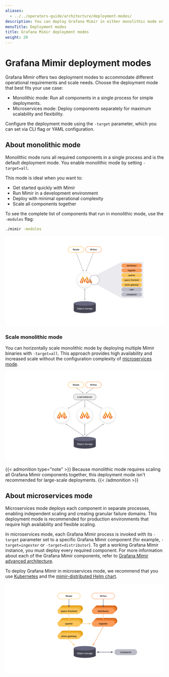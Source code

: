```yaml
---
aliases:
  - ../../operators-guide/architecture/deployment-modes/
description: You can deploy Grafana Mimir in either monolithic mode or microservices mode.
menuTitle: Deployment modes
title: Grafana Mimir deployment modes
weight: 20
---
```


<!-- Note: This topic is mounted in the GEM documentation. Ensure that all updates are also applicable to GEM. -->

# Grafana Mimir deployment modes

Grafana Mimir offers two deployment modes to accommodate different operational requirements and scale needs. Choose the deployment mode that best fits your use case:

- Monolithic mode: Run all components in a single process for simple deployments.
- Microservices mode: Deploy components separately for maximum scalability and flexibility.

Configure the deployment mode using the `-target` parameter, which you can set via CLI flag or YAML configuration.

## About monolithic mode

Monolithic mode runs all required components in a single process and is the default deployment mode. You enable monolithic mode by setting `-target=all`.

This mode is ideal when you want to:

- Get started quickly with Mimir
- Run Mimir in a development environment
- Deploy with minimal operational complexity
- Scale all components together

To see the complete list of components that run in monolithic mode, use the `-modules` flag:

```bash
./mimir -modules
```

[//]: # "Diagram source at https://docs.google.com/presentation/d/1LemaTVqa4Lf_tpql060vVoDGXrthp-Pie_SQL7qwHjc/edit#slide=id.g11694eaa76e_0_0"

![Mimir's monolithic mode](monolithic-mode.svg)

### Scale monolithic mode

You can horizontally scale monolithic mode by deploying multiple Mimir binaries with `-target=all`. This approach provides high availability and increased scale without the configuration complexity of [microservices mode](#about-microservices-mode).

[//]: # "Diagram source at https://docs.google.com/presentation/d/1LemaTVqa4Lf_tpql060vVoDGXrthp-Pie_SQL7qwHjc/edit#slide=id.g11658e7e4c6_1_20"

![Mimir's horizontally scaled monolithic mode](scaled-monolithic-mode.svg)

{{< admonition type="note" >}}
Because monolithic mode requires scaling all Grafana Mimir components together, this deployment mode isn't recommended for large-scale deployments.
{{< /admonition >}}

## About microservices mode

Microservices mode deploys each component in separate processes, enabling independent scaling and creating granular failure domains. This deployment mode is recommended for production environments that require high availability and flexible scaling.

In microservices mode, each Grafana Mimir process is invoked with its `-target` parameter set to a specific Grafana Mimir component (for example, `-target=ingester` or `-target=distributor`). To get a working Grafana Mimir instance, you must deploy every required component. For more information about each of the Grafana Mimir components, refer to [Grafana Mimir advanced architecture](https://grafana.com/docs/mimir/<GRAFANA_VERSION>/references/architecture/).

To deploy Grafana Mimir in microservices mode, we recommend that you use [Kubernetes](https://kubernetes.io/) and the [mimir-distributed Helm chart](https://github.com/grafana/mimir/tree/main/operations/helm/charts/mimir-distributed).

[//]: # "Diagram source at https://docs.google.com/presentation/d/1LemaTVqa4Lf_tpql060vVoDGXrthp-Pie_SQL7qwHjc/edit#slide=id.g11658e7e4c6_1_53"

![Mimir's microservices mode](microservices-mode.svg)
